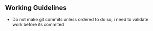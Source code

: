 ## Working Guidelines

- Do not make git commits unless ordered to do so, i need to validate work before its commited